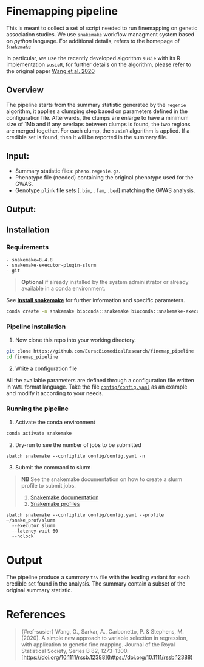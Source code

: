 # Finemapping pipeline

This is meant to collect a set of script needed to run finemapping on genetic association studies.
We use `snakemake` workflow managment system based on  *python* language. For additional details, refers to the homepage 
of [`Snakemake`](https://snakemake.github.io)

In particular, we use the recently developed algorithm `susie` with its R implementation 
[`susieR`](https://stephenslab.github.io/susieR/index.html), for further details on the algorithm, 
please refer to the original paper [Wang et al. 2020](#ref-susier)

## Overview

The pipeline starts from the summary statistic generated by the `regenie` algorithm, it applies a clumping step 
based on parameters defined in the configuration file. Afterwards, the clumps are enlarge to have a minimum size of 1Mb
and if any overlaps between clumps is found, the two regions are merged together.
For each clump, the `susieR` algorithm is applied. If a credible set is found, then it will be reported in the summary 
file.

## Input:

- Summary statistic files: `pheno.regenie.gz`.
- Phenotype file (needed) containing the original phenotype used for the GWAS.
- Genotype `plink` file sets [`.bim`, `.fam`, `.bed`] matching the GWAS analysis.

## Output:


## Installation

### Requirements

```
- snakemake=8.4.8
- snakemake-executor-plugin-slurm
- git
```

> **Optional** if already installed by the system administrator or already available in a conda environment.

See [**Install snakemake**](https://snakemake.readthedocs.io/en/stable/getting_started/installation.html) for further 
information and specific parameters.

```bash
conda create -n snakemake bioconda::snakemake bioconda::snakemake-executor-plugin-slurm
```

### Pipeline installation

1. Now clone this repo into your working directory.

```bash
git clone https://github.com/EuracBiomedicalResearch/finemap_pipeline
cd finemap_pipeline
```

2. Write a configuration file

All the available parameters are defined through a configuration file written in `YAML` format language.
Take the file [`config/config.yaml`](config/config.yaml) as an example and modify it according to your needs.


### Running the pipeline

1. Activate the conda environment

```bash
conda activate snakemake
```

2. Dry-run to see the number of jobs to be submitted

```
sbatch snakemake --configfile config/config.yaml -n
```

3. Submit the command to slurm

> **NB** See the snakemake documentation on how to create a slurm profile to submit jobs.
> 1. [Snakemake documentation](https://snakemake.readthedocs.io/en/stable/executing/cli.html#profiles)
> 2. [Snakemake profiles](https://github.com/snakemake-profiles/doc)

```shell
sbatch snakemake --configfile config/config.yaml --profile ~/snake_prof/slurm 
  --executor slurm
  --latency-wait 60
  --nolock
```

# Output

The pipeline produce a summary `tsv` file with the leading variant for each credible set found in the analysis.
The summary contain a subset of the original summary statistic.


# References
 
> {#ref-susier} Wang, G., Sarkar, A., Carbonetto, P. & Stephens, M. (2020). A simple new approach to variable selection in regression, with application to genetic fine mapping. Journal of the Royal Statistical Society, Series B 82, 1273–1300. [https://doi.org/10.1111/rssb.12388](https://doi.org/10.1111/rssb.12388)
